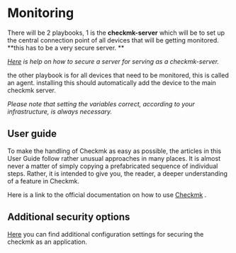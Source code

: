 # Monitoring

There will be 2 playbooks, 1 is the **checkmk-server** which will be to set up the central connection point of all devices that will be getting monitored. **this has to be a very secure server. 
**

*[Here](https://www.liquidweb.com/blog/secure-server/) is help on how to secure a server for serving as a checkmk-server.*

the other playbook is for all devices that need to be monitored, this is called an agent. installing this should automatically add the device to the main checkmk server.

*Please note that setting the variables correct, according to your infrastructure, is always necessary.*

## User guide

To make the handling of Checkmk as easy as possible, the articles in this User Guide follow rather unusual approaches in many places. It is almost never a matter of simply copying a prefabricated sequence of individual steps. Rather, it is intended to give you, the reader, a deeper understanding of a feature in Checkmk.

Here is a link to the official documentation on how to use [Checkmk](https://docs.checkmk.com/latest/en/) .

## Additional security options

[Here](https://checkmk.com/blog/security-best-practices-checkmk#:~:text=For%20%27cmkadmin%27%2C%20Checkmk%20randomly,the%20Global%20settings%20of%20Checkmk) you can find additional configuration settings for securing the checkmk as an application.

